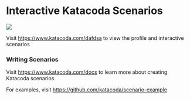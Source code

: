 # Interactive Katacoda Scenarios

[![](http://shields.katacoda.com/katacoda/dafdsa/count.svg)](https://www.katacoda.com/dafdsa "Get your profile on Katacoda.com")

Visit https://www.katacoda.com/dafdsa to view the profile and interactive scenarios

### Writing Scenarios
Visit https://www.katacoda.com/docs to learn more about creating Katacoda scenarios

For examples, visit https://github.com/katacoda/scenario-example
